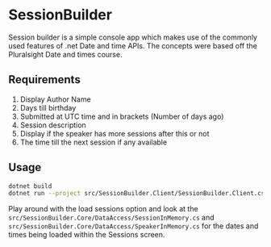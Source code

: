 # SessionBuilder

Session builder is a simple console app which makes use of the commonly used features of .net Date and time APIs. The concepts were based off the Pluralsight Date and times course.

## Requirements

1. Display Author Name
2. Days till birthday
3. Submitted at UTC time and in brackets (Number of days ago)
4. Session description
5. Display if the speaker has more sessions after this or not
6. The time till the next session if any available

## Usage

```sh
dotnet build
dotnet run --project src/SessionBuilder.Client/SessionBuilder.Client.csproj
```

Play around with the load sessions option and look at the `src/SessionBuilder.Core/DataAccess/SessionInMemory.cs` and `src/SessionBuilder.Core/DataAccess/SpeakerInMemory.cs` for the dates and times being loaded within the Sessions screen.
